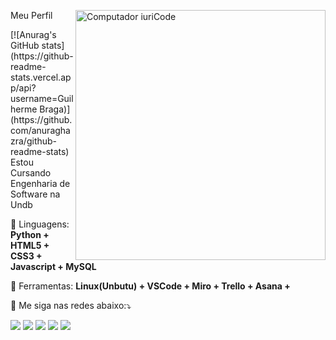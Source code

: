 Meu Perfil
<img src="https://raw.githubusercontent.com/MicaelliMedeiros/micaellimedeiros/master/image/computer-illustration.png" min-width="400px" max-width="400px" width="400px" align="right" alt="Computador iuriCode">

<p align="left"> 
  [![Anurag's GitHub stats](https://github-readme-stats.vercel.app/api?username=Guilherme Braga)](https://github.com/anuraghazra/github-readme-stats)
  Estou Cursando Engenharia de Software na Undb
</p>

<p align="left">
  🦄 Linguagens: <strong>Python + HTML5 + CSS3 + Javascript + MySQL </strong>
</p>

<p align="left">
  💼 Ferramentas: <strong>Linux(Unbutu) + VSCode + Miro + Trello + Asana + </strong>
</p>

<p align="left">
  💌 Me siga nas redes abaixo:⤵️
</p>

<p align="left">
  <a href="#" alt="guilhermebraga1626">
  <img src="https://img.shields.io/badge/-Gmail-FF0000?style=flat-square&labelColor=FF0000&logo=gmail&logoColor=white&link=LINK-DO-SEU-EMAIL" /></a>   

  <a href="#" alt="Linkedin">
  <img src="https://img.shields.io/badge/-Linkedin-0e76a8?style=flat-square&logo=Linkedin&logoColor=white&link=LINK-DO-SEU-LINKEDIN" /></a>

  <a href="#" alt="WhatsApp">
  <img src="https://img.shields.io/badge/-WhatsApp-25d366?style=flat-square&labelColor=25d366&logo=whatsapp&logoColor=white&link=API-DO-SEU-WHATSAPP"/></a>

  <a href="#" alt="Facebook">
  <img src="https://img.shields.io/badge/-Facebook-3b5998?style=flat-square&labelColor=3b5998&logo=facebook&logoColor=white&link=LINK-DO-SEU-FACEBOOK"/></a>

  <a href="#" alt="Instagram">
  <img src="https://img.shields.io/badge/-Instagram-DF0174?style=flat-square&labelColor=DF0174&logo=instagram&logoColor=white&link=LINK-DO-SEU-INSTAGRAM"/></a>
</p>  

